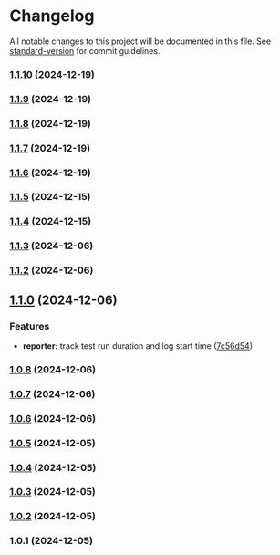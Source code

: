 # Changelog

All notable changes to this project will be documented in this file. See [standard-version](https://github.com/conventional-changelog/standard-version) for commit guidelines.

### [1.1.10](https://github.com/basal-john/playwright-ci-reporter/compare/v1.1.9...v1.1.10) (2024-12-19)

### [1.1.9](https://github.com/basal-john/playwright-ci-reporter/compare/v1.1.8...v1.1.9) (2024-12-19)

### [1.1.8](https://github.com/basal-john/playwright-ci-reporter/compare/v1.1.7...v1.1.8) (2024-12-19)

### [1.1.7](https://github.com/basal-john/playwright-ci-reporter/compare/v1.1.6...v1.1.7) (2024-12-19)

### [1.1.6](https://github.com/basal-john/playwright-ci-reporter/compare/v1.1.5...v1.1.6) (2024-12-19)

### [1.1.5](https://github.com/basal-john/playwright-ci-reporter/compare/v1.1.4...v1.1.5) (2024-12-15)

### [1.1.4](https://github.com/basal-john/playwright-ci-reporter/compare/v1.1.3...v1.1.4) (2024-12-15)

### [1.1.3](https://github.com/basal-john/playwright-ci-reporter/compare/v1.1.2...v1.1.3) (2024-12-06)

### [1.1.2](https://github.com/basal-john/playwright-ci-reporter/compare/v1.1.0...v1.1.2) (2024-12-06)

## [1.1.0](https://github.com/basal-john/playwright-ci-reporter/compare/v1.0.8...v1.1.0) (2024-12-06)

### Features

- **reporter:** track test run duration and log start time ([7c56d54](https://github.com/basal-john/playwright-ci-reporter/commit/7c56d54672bf834a4e335662abd3c495d099707c))

### [1.0.8](https://github.com/basal-john/playwright-ci-reporter/compare/v1.0.7...v1.0.8) (2024-12-06)

### [1.0.7](https://github.com/basal-john/playwright-ci-reporter/compare/v1.0.6...v1.0.7) (2024-12-06)

### [1.0.6](https://github.com/basal-john/playwright-ci-reporter/compare/v1.0.5...v1.0.6) (2024-12-06)

### [1.0.5](https://github.com/basal-john/playwright-ci-reporter/compare/v1.0.4...v1.0.5) (2024-12-05)

### [1.0.4](https://github.com/basal-john/playwright-ci-reporter/compare/v1.0.3...v1.0.4) (2024-12-05)

### [1.0.3](https://github.com/basal-john/playwright-ci-reporter/compare/v1.0.2...v1.0.3) (2024-12-05)

### [1.0.2](https://github.com/basal-john/playwright-ci-reporter/compare/v1.0.1...v1.0.2) (2024-12-05)

### 1.0.1 (2024-12-05)
